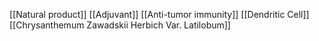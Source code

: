 [[Natural product]]
[[Adjuvant]]
[[Anti-tumor immunity]]
[[Dendritic Cell]]
[[Chrysanthemum Zawadskii Herbich Var. Latilobum]]
